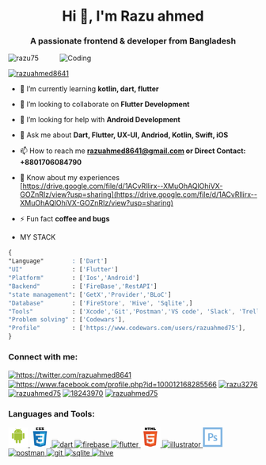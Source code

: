 
<h1 align="center">Hi 👋, I'm Razu ahmed</h1>
<h3 align="center">A passionate frontend & developer from Bangladesh</h3>
<img align='right' alt='Coding' width='400' src='https://cdn.dribbble.com/users/1162077/screenshots/3848914/programmer.gif'>
<p align="left"> <img src="https://komarev.com/ghpvc/?username=razu75&label=Profile%20views&color=0e75b6&style=flat" alt="razu75" /> </p>
<p align="left"> <a href="https://twitter.com/razuahmed8641" target="blank"><img src="https://img.shields.io/twitter/follow/razuahmed8641?logo=twitter&style=for-the-badge" alt="razuahmed8641" /></a> </p>

- 🌱 I’m currently learning **kotlin, dart, flutter**

- 👯 I’m looking to collaborate on **Flutter Development**

- 🤝 I’m looking for help with **Android Development**

- 💬 Ask me about **Dart, Flutter, UX-UI, Andriod, Kotlin, Swift, iOS**

- 📫 How to reach me **razuahmed8641@gmail.com or Direct Contact: +8801706084790**
- 📄 Know about my experiences [https://drive.google.com/file/d/1ACvRllirx--XMuOhAQlOhiVX-GOZnRIz/view?usp=sharing](https://drive.google.com/file/d/1ACvRllirx--XMuOhAQlOhiVX-GOZnRIz/view?usp=sharing)

- ⚡ Fun fact **coffee and bugs**
- MY STACK
```css
{
"Language"        : ['Dart']
"UI"              : ['Flutter']
"Platform"        : ['Ios','Android']
"Backend"         : ['FireBase','RestAPI']
"state management": ['GetX','Provider','BLoC']
"Database"        : ['FireStore', 'Hive', 'Sqlite',]
"Tools"           : ['Xcode','Git','Postman','VS code', 'Slack', 'Trello', 'Android Studio', 'Adobe XD', 'Figma', 'Dart Dev Tool']
"Problem solving" : ['Codewars'],
"Profile"         : ['https://www.codewars.com/users/razuahmed75'],
}
```


<h3 align="left">Connect with me:</h3>
<p align="left">
<a href="https://twitter.com/razuahmed8641" target="blank"><img align="center" src="https://raw.githubusercontent.com/rahuldkjain/github-profile-readme-generator/master/src/images/icons/Social/twitter.svg" alt="https://twitter.com/razuahmed8641" height="30" width="40" /></a>
<a href="https://www.facebook.com/profile.php?id=100012168285566" target="blank"><img align="center" src="https://raw.githubusercontent.com/rahuldkjain/github-profile-readme-generator/master/src/images/icons/Social/facebook.svg" alt="https://www.facebook.com/profile.php?id=100012168285566" height="30" width="40" /></a>
  <a href="https://instagram.com/razu3276" target="blank"><img align="center" src="https://raw.githubusercontent.com/rahuldkjain/github-profile-readme-generator/master/src/images/icons/Social/instagram.svg" alt="razu3276" height="30" width="40" /></a>
  <a href="https://linkedin.com/in/razuahmed75" target="blank"><img align="center" src="https://raw.githubusercontent.com/rahuldkjain/github-profile-readme-generator/master/src/images/icons/Social/linked-in-alt.svg" alt="razuahmed75" height="30" width="40" /></a>
  <a href="https://stackoverflow.com/users/18243970" target="blank"><img align="center" src="https://raw.githubusercontent.com/rahuldkjain/github-profile-readme-generator/master/src/images/icons/Social/stack-overflow.svg" alt="18243970" height="30" width="40" /></a>
<a href="https://dribbble.com/razuahmed75" target="blank"><img align="center" src="https://raw.githubusercontent.com/rahuldkjain/github-profile-readme-generator/master/src/images/icons/Social/dribbble.svg" alt="razuahmed75" height="30" width="40" /></a>

</p>

<h3 align="left">Languages and Tools:</h3>
<p align="left"> <a href="https://developer.android.com" target="_blank" rel="noreferrer"> <img src="https://raw.githubusercontent.com/devicons/devicon/master/icons/android/android-original-wordmark.svg" alt="android" width="40" height="40"/> </a> <a href="https://www.w3schools.com/css/" target="_blank" rel="noreferrer"> <img src="https://raw.githubusercontent.com/devicons/devicon/master/icons/css3/css3-original-wordmark.svg" alt="css3" width="40" height="40"/> </a> <a href="https://dart.dev" target="_blank" rel="noreferrer"> <img src="https://www.vectorlogo.zone/logos/dartlang/dartlang-icon.svg" alt="dart" width="40" height="40"/> </a> <a href="https://firebase.google.com/" target="_blank" rel="noreferrer"> <img src="https://www.vectorlogo.zone/logos/firebase/firebase-icon.svg" alt="firebase" width="40" height="40"/> </a> <a href="https://flutter.dev" target="_blank" rel="noreferrer"> <img src="https://www.vectorlogo.zone/logos/flutterio/flutterio-icon.svg" alt="flutter" width="40" height="40"/> </a> <a href="https://www.w3.org/html/" target="_blank" rel="noreferrer"> <img src="https://raw.githubusercontent.com/devicons/devicon/master/icons/html5/html5-original-wordmark.svg" alt="html5" width="40" height="40"/> </a> <a href="https://www.adobe.com/in/products/illustrator.html" target="_blank" rel="noreferrer"> <img src="https://www.vectorlogo.zone/logos/adobe_illustrator/adobe_illustrator-icon.svg" alt="illustrator" width="40" height="40"/> </a> <a href="https://www.photoshop.com/en" target="_blank" rel="noreferrer"> <img src="https://raw.githubusercontent.com/devicons/devicon/master/icons/photoshop/photoshop-line.svg" alt="photoshop" width="40" height="40"/> </a> <a href="https://postman.com" target="_blank" rel="noreferrer"> <img src="https://www.vectorlogo.zone/logos/getpostman/getpostman-icon.svg" alt="postman" width="40" height="40"/> </a><a href="https://git-scm.com/" target="_blank" rel="noreferrer"> <img src="https://www.vectorlogo.zone/logos/git-scm/git-scm-icon.svg" alt="git" width="40" height="40"/>
  <a href="https://www.sqlite.org/" target="_blank" rel="noreferrer"> <img src="https://www.vectorlogo.zone/logos/sqlite/sqlite-icon.svg" alt="sqlite" width="40" height="40"/> </a>
  <a href="https://hive.apache.org/" target="_blank" rel="noreferrer"> <img src="https://www.vectorlogo.zone/logos/apache_hive/apache_hive-icon.svg" alt="hive" width="40" height="40"/> </a>
</p>


